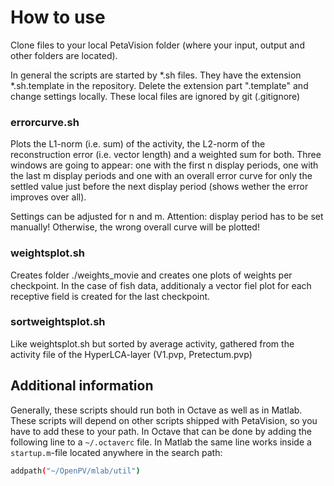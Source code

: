# How to use #
Clone files to your local PetaVision folder (where your input, output and other folders are located). 

In general the scripts are started by *.sh files. They have the extension *.sh.template in the repository. Delete the extension part ".template" and change settings locally. These local files are ignored by git (.gitignore)

### errorcurve.sh
Plots the L1-norm (i.e. sum) of the activity, the L2-norm of the reconstruction error (i.e. vector length) and a weighted sum for both. Three windows are going to appear: one with the first n display periods, one with the last m display periods and one with an overall error curve for only the settled value just before the next display period (shows wether the error improves over all).

Settings can be adjusted for n and m. 
Attention: display period has to be set manually! Otherwise, the wrong overall curve will be plotted!

### weightsplot.sh
Creates folder ./weights_movie and creates one plots of weights per checkpoint. 
In the case of fish data, additionaly a vector fiel plot for each receptive field is created for the last checkpoint.

### sortweightsplot.sh
Like weightsplot.sh but sorted by average activity, gathered from the activity file of the HyperLCA-layer (V1.pvp, Pretectum.pvp)

## Additional information ##

Generally, these scripts should run both in Octave as well as in Matlab. 
These scripts will depend on other scripts shipped with PetaVision, so you 
have to add these to your path. In Octave that can be done by adding the 
following line to a `~/.octaverc` file. In Matlab the same line works inside a 
`startup.m`-file located anywhere in the search path:

```bash
addpath("~/OpenPV/mlab/util")
```
